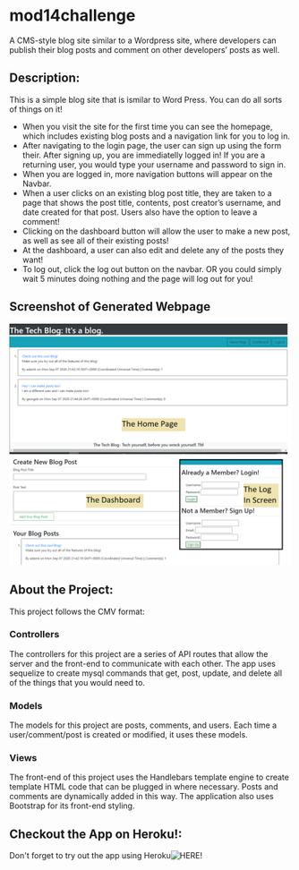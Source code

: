 # mod14challenge
A CMS-style blog site similar to a Wordpress site, where developers can publish their blog posts and comment on other developers’ posts as well.

## Description: 
This is a simple blog site that is ismilar to Word Press. You can do all sorts of things on it!

* When you visit the site for the first time you can see the homepage, which includes existing blog posts and a navigation link for you to log in. 
* After navigating to the login page, the user can sign up using the form their. After signing up, you are immediatelly logged in! If you are a returning user, you would type your username and password to sign in.
* When you are logged in, more navigation buttons will appear on the Navbar.
* When a user clicks on an existing blog post title, they are taken to a page that shows the post title, contents, post creator’s username, and date created for that post. Users also have the option to leave a comment!
* Clicking on the dashboard button will allow the user to make a new post, as well as see all of their existing posts!
* At the dashboard, a user can also edit and delete any of the posts they want!
* To log out, click the log out button on the navbar. OR you could simply wait 5 minutes doing nothing and the page will log out for you!

## Screenshot of Generated Webpage
![Sreenshot of Webpage](./assets/screenshot_of_app.png)

## About the Project:
This project follows the CMV format:

### Controllers
The controllers for this project are a series of API routes that allow the server and the front-end to communicate with each other. The app uses sequelize to create mysql commands that get, post, update, and delete all of the things that you would need to.

### Models
The models for this project are posts, comments, and users. Each time a user/comment/post is created or modified, it uses these models.

### Views
The front-end of this project uses the Handlebars template engine to create template HTML code that can be plugged in where necessary. Posts and comments are dynamically added in this way. The application also uses Bootstrap for its front-end styling.

## Checkout the App on Heroku!:
Don't forget to try out the app using Heroku![HERE!](https://calm-garden-95272.herokuapp.com/)